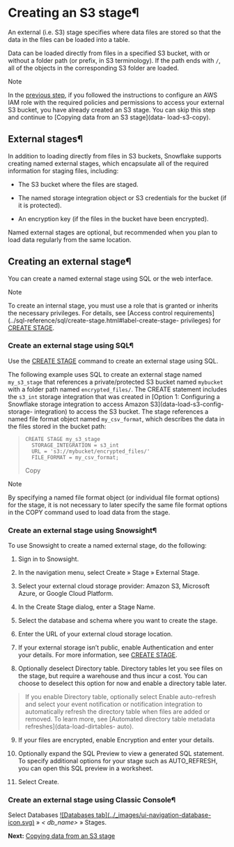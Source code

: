 # Creating an S3 stage¶

An external (i.e. S3) stage specifies where data files are stored so that the
data in the files can be loaded into a table.

Data can be loaded directly from files in a specified S3 bucket, with or
without a folder path (or prefix, in S3 terminology). If the path ends with
`/`, all of the objects in the corresponding S3 folder are loaded.

Note

In the [previous step](data-load-s3-config), if you followed the instructions
to configure an AWS IAM role with the required policies and permissions to
access your external S3 bucket, you have already created an S3 stage. You can
skip this step and continue to [Copying data from an S3 stage](data-
load-s3-copy).

## External stages¶

In addition to loading directly from files in S3 buckets, Snowflake supports
creating named external stages, which encapsulate all of the required
information for staging files, including:

  * The S3 bucket where the files are staged.

  * The named storage integration object or S3 credentials for the bucket (if it is protected).

  * An encryption key (if the files in the bucket have been encrypted).

Named external stages are optional, but recommended when you plan to load data
regularly from the same location.

## Creating an external stage¶

You can create a named external stage using SQL or the web interface.

Note

To create an internal stage, you must use a role that is granted or inherits
the necessary privileges. For details, see [Access control
requirements](../sql-reference/sql/create-stage.html#label-create-stage-
privileges) for [CREATE STAGE](../sql-reference/sql/create-stage).

### Create an external stage using SQL¶

Use the [CREATE STAGE](../sql-reference/sql/create-stage) command to create an
external stage using SQL.

The following example uses SQL to create an external stage named `my_s3_stage`
that references a private/protected S3 bucket named `mybucket` with a folder
path named `encrypted_files/`. The CREATE statement includes the `s3_int`
storage integration that was created in [Option 1: Configuring a Snowflake
storage integration to access Amazon S3](data-load-s3-config-storage-
integration) to access the S3 bucket. The stage references a named file format
object named `my_csv_format`, which describes the data in the files stored in
the bucket path:

>
>     CREATE STAGE my_s3_stage
>       STORAGE_INTEGRATION = s3_int
>       URL = 's3://mybucket/encrypted_files/'
>       FILE_FORMAT = my_csv_format;
>  
>
> Copy

Note

By specifying a named file format object (or individual file format options)
for the stage, it is not necessary to later specify the same file format
options in the COPY command used to load data from the stage.

### Create an external stage using Snowsight¶

To use Snowsight to create a named external stage, do the following:

  1. Sign in to Snowsight.

  2. In the navigation menu, select Create » Stage » External Stage.

  3. Select your external cloud storage provider: Amazon S3, Microsoft Azure, or Google Cloud Platform.

  4. In the Create Stage dialog, enter a Stage Name.

  5. Select the database and schema where you want to create the stage.

  6. Enter the URL of your external cloud storage location.

  7. If your external storage isn’t public, enable Authentication and enter your details. For more information, see [CREATE STAGE](../sql-reference/sql/create-stage).

  8. Optionally deselect Directory table. Directory tables let you see files on the stage, but require a warehouse and thus incur a cost. You can choose to deselect this option for now and enable a directory table later.

> If you enable Directory table, optionally select Enable auto-refresh and
> select your event notification or notification integration to automatically
> refresh the directory table when files are added or removed. To learn more,
> see [Automated directory table metadata refreshes](data-load-dirtables-
> auto).

  9. If your files are encrypted, enable Encryption and enter your details.

  10. Optionally expand the SQL Preview to view a generated SQL statement. To specify additional options for your stage such as AUTO_REFRESH, you can open this SQL preview in a worksheet.

  11. Select Create.

### Create an external stage using Classic Console¶

Select Databases [![Databases tab](../_images/ui-navigation-database-
icon.svg)](../_images/ui-navigation-database-icon.svg) » _< db_name>_ »
Stages.

**Next:** [Copying data from an S3 stage](data-load-s3-copy)


